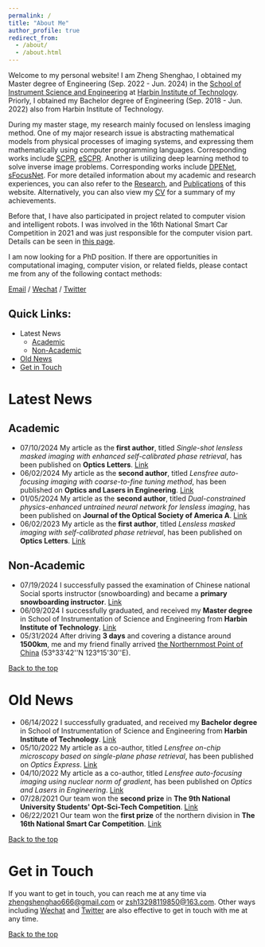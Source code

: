 ```yaml
---
permalink: /
title: "About Me"
author_profile: true
redirect_from: 
  - /about/
  - /about.html
---
```


Welcome to my personal website! I am Zheng Shenghao, I obtained my Master degree of Engineering (Sep. 2022 - Jun. 2024) in the [School of Instrument Science and Engineering](https://ise.hit.edu.cn/) at [Harbin Institute of Technology](https://www.hit.edu.cn/). Priorly, I obtained my Bachelor degree of Engineering (Sep. 2018 - Jun. 2022) also from Harbin Institute of Technology.

During my master stage, my research mainly focused on lensless imaging method. One of my major research issue is abstracting mathematical models from physical processes of imaging systems, and expressing them mathematically using computer programming languages. Corresponding works include [SCPR](../publications/number-3.md), [eSCPR](../publications/number-6.md). Another is utilizing deep learning method to solve inverse image problems. Corresponding works include [DPENet](../publications/number-4.md), [sFocusNet](../publications/number-5.md). For more detailed information about my academic and research experiences, you can also refer to the [Research](../_pages/research.md), and  [Publications](../_pages/publications.md) of this website. Alternatively, you can also view my [CV](../files/Shenghao_Zheng_PhD_application_CV_for_robotic_groups.pdf) for a summary of my achievements. 

Before that, I have also  participated in project related to computer vision and intelligent robots. I was involved in the 16th National Smart Car Competition in 2021 and was just responsible for the computer vision part. Details can be seen in [this page](../news/smart_car.md). 

I am now looking for a PhD position. If there are opportunities in computational imaging, computer vision, or related fields, please contact me from any of the following contact methods:

[Email](mailto:zhengshenghao666@gmail.com) / [Wechat](../images/my_imgs/wechat.png) / [Twitter](https://x.com/fu_yo_no_ha_na)

<span id="jump_top"></span>

## Quick Links:

+ Latest News
  + [Academic](#jump1_1)
  + [Non-Academic](#jump1_2)
+ [Old News](#jump2)
+ [Get in Touch](#jump3)

# Latest News

## Academic <span id="jump1_1"></span>

+ 07/10/2024 My article as the **first author**, titled *Single-shot lensless masked imaging with enhanced self-calibrated phase retrieval*, has been published on **Optics Letters**. [Link](../publications/number-6.md)
+ 06/02/2024 My article as the **second author**, titled *Lensfree auto-focusing imaging with coarse-to-fine tuning method*, has been published on **Optics and Lasers in Engineering**. [Link](../publications/number-5.md)
+ 01/05/2024 My article as the **second author**, titled *Dual-constrained physics-enhanced untrained neural network for lensless imaging*, has been published on **Journal of the Optical Society of America A**. [Link](../publications/number-4.md)
+ 06/02/2023 My article as the **first author**, titled *Lensless masked imaging with self-calibrated phase retrieval*, has been published on **Optics Letters**. [Link](../publications/number-3.md)

## Non-Academic <span id="jump1_2"></span>

+ 07/19/2024 I successfully passed the examination of Chinese national Social sports instructor (snowboarding) and became a **primary snowboarding instructor**. [Link](../news/snowboarding.md)
+ 06/09/2024 I successfully graduated, and received my **Master degree** in School of Instrumentation of Science and Engineering from **Harbin Institute of Technology**. [Link](../news/MA_gra.md) 
+ 05/31/2024 After driving **3 days** and covering a distance around **1500km**, me and my friend finally arrived [the Northernmost Point of China](../news/north_point.md) (53°33'42''N 123°15'30''E).

[Back to the top](#jump_top)

# Old News <span id="jump2"></span>

+ 06/14/2022 I successfully graduated, and received my **Bachelor degree** in School of Instrumentation of Science and Engineering from **Harbin Institute of Technology**. [Link](../news/BA_gra.md)
+ 05/10/2022 My article as a co-author, titled *Lensfree on-chip microscopy based on single-plane phase retrieval*, has been published on *Optics Express*. [Link](../publications/number-2.md)
+ 04/10/2022 My article as a co-author, titled *Lensfree auto-focusing imaging using nuclear norm of gradient*, has been published on *Optics and Lasers in Engineering*. [Link](../publications/number-1.md)
+ 07/28/2021 Our team won the **second prize** in **The 9th National University Students' Opt-Sci-Tech Competition**. [Link](../news/opt-ele.md)
+ 06/22/2021 Our team won the **first prize** of the northern division in **The 16th National Smart Car Competition**. [Link](../news/smart_car.md)

[Back to the top](#jump_top)

# Get in Touch <span id="jump3"></span>

If you want to get in touch, you can reach me at any time via <zhengshenghao666@gmail.com> or <zsh13298119850@163.com>. Other ways including [Wechat](../images/my_imgs/wechat.png) and [Twitter](https://x.com/fu_yo_no_ha_na) are also effective to get in touch with me at any time.

[Back to the top](#jump_top)
